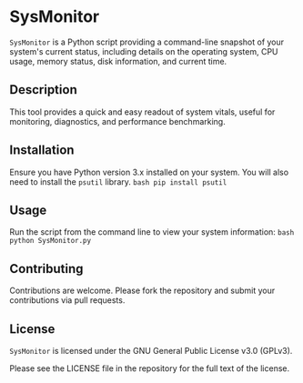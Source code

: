 # SysMonitor

`SysMonitor` is a Python script providing a command-line snapshot of your system's current status, including details on the operating system, CPU usage, memory status, disk information, and current time.

## Description

This tool provides a quick and easy readout of system vitals, useful for monitoring, diagnostics, and performance benchmarking.

## Installation

Ensure you have Python version 3.x installed on your system. You will also need to install the `psutil` library.
```bash pip install psutil```

## Usage

Run the script from the command line to view your system information:
```bash python SysMonitor.py```

## Contributing

Contributions are welcome. Please fork the repository and submit your contributions via pull requests.

## License

`SysMonitor` is licensed under the GNU General Public License v3.0 (GPLv3).

Please see the LICENSE file in the repository for the full text of the license.
